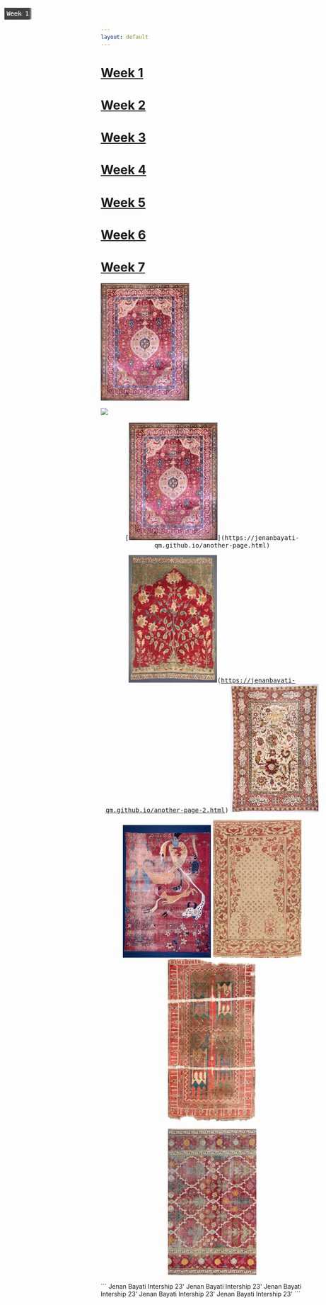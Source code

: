 ```yaml
---
layout: default
---
```


# [Week 1](./another-page.html)
# [Week 2](./another-page-2.html)
# [Week 3](./another-page-3.html)
# [Week 4](./another-page-4.html)
# [Week 5](./another-page-5.html)
# [Week 6](./another-page-6.html)
# [Week 7](./another-page-7.html)

<div style="position: center;">
  <img src="/assets/Week-1.JPEG" width="200" lenght="470">
  <p style="position: absolute; top: 10px; left: 10px; color: white; background: rgba(0, 0, 0, 0.5); padding: 5px;">Week 1</p>
</div>

[<img src="img/myImage.png">](http://example.com/)


<div align="center"> 
<kbd>
[<img src="/assets/Week-1.JPEG" width="200" lenght="470">](https://jenanbayati-qm.github.io/another-page.html)<p style="position: absolute; top: 10px; left: 10px; color: white; background: rgba(0, 0, 0, 0.5); padding: 5px;">Week 1</p></kbd>

<kbd><img src="/assets/Week-2.JPEG" width="200" lenght="470">(https://jenanbayati-qm.github.io/another-page-2.html)</kbd> <kbd><img src="/assets/Week-3.JPEG" width="200" lenght="470"></kbd>

<kbd><img src="/assets/Week-4.JPEG" width="200" lenght="470"></kbd> <kbd><img src="/assets/Week-5.JPEG" width="200" lenght="470"></kbd> <kbd><img src="/assets/Week-6.JPEG" width="200" lenght="470"></kbd>

<kbd><img src="/assets/Week-7.JPEG" width="200" lenght="470"></kbd>

</div>
```
Jenan Bayati Intership 23' Jenan Bayati Intership 23' Jenan Bayati Intership 23' Jenan Bayati Intership 23' Jenan Bayati Intership 23'
```
